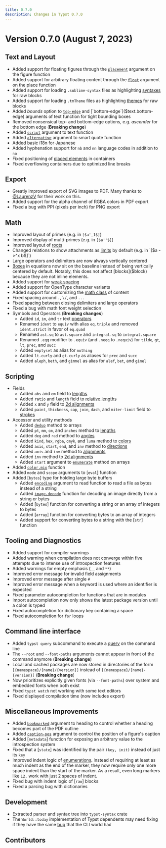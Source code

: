 ```yaml
---
title: 0.7.0
description: Changes in Typst 0.7.0
---
```


# Version 0.7.0 (August 7, 2023)

## Text and Layout
- Added support for floating figures through the
  [`placement`]($figure.placement) argument on the figure function
- Added support for arbitrary floating content through the
  [`float`]($place.float) argument on the place function
- Added support for loading `.sublime-syntax` files as highlighting
  [syntaxes]($raw.syntaxes) for raw blocks
- Added support for loading `.tmTheme` files as highlighting
  [themes]($raw.theme) for raw blocks
- Added _bounds_ option to [`top-edge`]($text.top-edge) and
  [`bottom-edge`]($text.bottom-edge) arguments of text function for tight
  bounding boxes
- Removed nonsensical top- and bottom-edge options, e.g. _ascender_ for the
  bottom edge (**Breaking change**)
- Added [`script`]($text.script) argument to text function
- Added [`alternative`]($smartquote.alternative) argument to smart quote
  function
- Added basic i18n for Japanese
- Added hyphenation support for `nb` and `nn` language codes in addition to
  `no`
- Fixed positioning of [placed elements]($place) in containers
- Fixed overflowing containers due to optimized line breaks

## Export
- Greatly improved export of SVG images to PDF. Many thanks to
  [@LaurenzV](https://github.com/LaurenzV) for their work on this.
- Added support for the alpha channel of RGBA colors in PDF export
- Fixed a bug with PPI (pixels per inch) for PNG export

## Math
- Improved layout of primes (e.g. in `[$a'_1$]`)
- Improved display of multi-primes (e.g. in `[$a''$]`)
- Improved layout of [roots]($math.root)
- Changed relations to show attachments as [limits]($math.limits) by default
  (e.g. in `[$a ->^x b$]`)
- Large operators and delimiters are now always vertically centered
- [Boxes]($box) in equations now sit on the baseline instead of being
  vertically centered by default. Notably, this does not affect
  [blocks]($block) because they are not inline elements.
- Added support for [weak spacing]($h.weak)
- Added support for OpenType character variants
- Added support for customizing the [math class]($math.class) of content
- Fixed spacing around `.`, `\/`, and `...`
- Fixed spacing between closing delimiters and large operators
- Fixed a bug with math font weight selection
- Symbols and Operators (**Breaking changes**)
  - Added `id`, `im`, and `tr` text [operators]($math.op)
  - Renamed `ident` to `equiv` with alias `eq.triple` and removed
    `ident.strict` in favor of `eq.quad`
  - Renamed `ast.sq` to `ast.square` and `integral.sq` to `integral.square`
  - Renamed `.eqq` modifier to `.equiv` (and `.neqq` to `.nequiv`) for
    `tilde`, `gt`, `lt`, `prec`, and `succ`
  - Added `emptyset` as alias for `nothing`
  - Added `lt.curly` and `gt.curly` as aliases for `prec` and `succ`
  - Added `aleph`, `beth`, and `gimmel` as alias for `alef`, `bet`, and
    `gimel`

## Scripting
- Fields
  - Added `abs` and `em` field to [lengths]($length)
  - Added `ratio` and `length` field to [relative lengths]($relative)
  - Added `x` and `y` field to [2d alignments]($align.alignment)
  - Added `paint`, `thickness`, `cap`, `join`, `dash`, and `miter-limit` field
    to [strokes]($stroke)
- Accessor and utility methods
  - Added [`dedup`]($array.dedup) method to arrays
  - Added `pt`, `mm`, `cm`, and `inches` method to [lengths]($length)
  - Added `deg` and `rad` method to [angles]($angle)
  - Added `kind`, `hex`, `rgba`, `cmyk`, and `luma` method to [colors]($color)
  - Added `axis`, `start`, `end`, and `inv` method to [directions]($stack.dir)
  - Added `axis` and `inv` method to [alignments]($align.alignment)
  - Added `inv` method to [2d alignments]($align.alignment)
  - Added `start` argument to [`enumerate`]($array.enumerate) method on arrays
- Added [`color.mix`]($color.mix) function
- Added `mode` and `scope` arguments to [`eval`] function
- Added [`bytes`] type for holding large byte buffers
  - Added [`encoding`]($read.encoding) argument to read function to read a
    file as bytes instead of a string
  - Added [`image.decode`]($image.decode) function for decoding an image
    directly from a string or bytes
  - Added [`bytes`] function for converting a string or an array of integers
    to bytes
  - Added [`array`] function for converting bytes to an array of integers
  - Added support for converting bytes to a string with the [`str`] function

## Tooling and Diagnostics
- Added support for compiler warnings
- Added warning when compilation does not converge within five attempts due to
  intense use of introspection features
- Added warnings for empty emphasis (`__` and `**`)
- Improved error message for invalid field assignments
- Improved error message after single `#`
- Improved error message when a keyword is used where an identifier is
  expected
- Fixed parameter autocompletion for functions that are in modules
- Import autocompletion now only shows the latest package version until a
  colon is typed
- Fixed autocompletion for dictionary key containing a space
- Fixed autocompletion for `for` loops

## Command line interface
- Added `typst query` subcommand to execute a
  [query]($reference/introspection/query/#command-line-queries) on the command
  line
- The `--root` and `--font-paths` arguments cannot appear in front of the
  command anymore (**Breaking change**)
- Local and cached packages are now stored in directories of the form
  `[{namespace}/{name}/{version}]` instead of `[{namespace}/{name}-{version}]`
  (**Breaking change**)
- Now prioritizes explicitly given fonts (via `--font-paths`) over system and
  embedded fonts when both exist
- Fixed `typst watch` not working with some text editors
- Fixed displayed compilation time (now includes export)

## Miscellaneous Improvements
- Added [`bookmarked`]($heading.bookmarked) argument to heading to control
  whether a heading becomes part of the PDF outline
- Added [`caption-pos`]($figure.caption.position) argument to control the
  position of a figure's caption
- Added [`metadata`] function for exposing an arbitrary value to the
  introspection system
- Fixed that a [`state`] was identified by the pair `(key, init)` instead of
  just its `key`
- Improved indent logic of [enumerations]($enum). Instead of requiring at
  least as much indent as the end of the marker, they now require only one
  more space indent than the start of the marker. As a result, even long
  markers like `12.` work with just 2 spaces of indent.
- Fixed bug with indent logic of [`raw`] blocks
- Fixed a parsing bug with dictionaries

## Development
- Extracted parser and syntax tree into `typst-syntax` crate
- The `World::today` implementation of Typst dependents may need fixing if
  they have the same [bug](https://github.com/typst/typst/issues/1842) that
  the CLI world had

## Contributors
<contributors from="v0.6.0" to="v0.7.0" />

